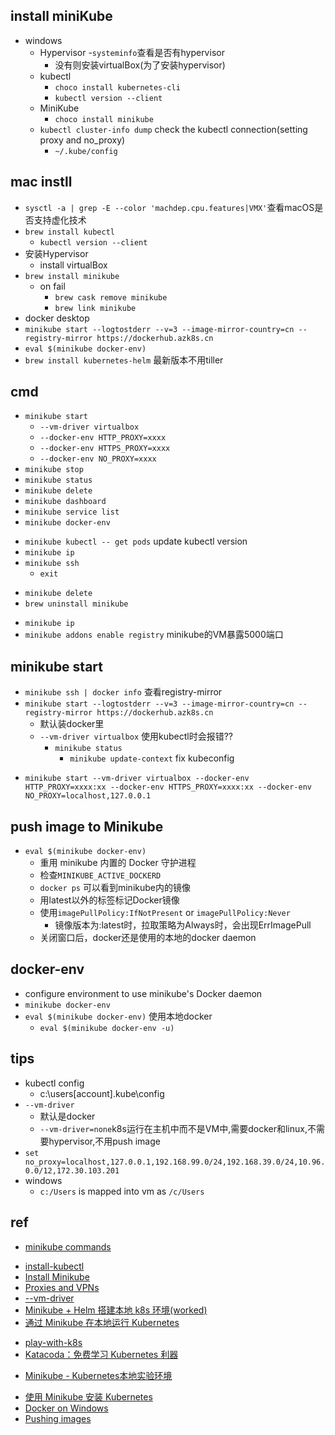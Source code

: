 
## install miniKube
+ windows
    + Hypervisor 
        -`systeminfo`查看是否有hypervisor
        - 没有则安装virtualBox(为了安装hypervisor)
    + kubectl
        - `choco install kubernetes-cli`
        - `kubectl version --client`
    + MiniKube
        - `choco install minikube`
    + `kubectl cluster-info dump` check the kubectl connection(setting proxy and no_proxy)
        - `~/.kube/config`

## mac instll
+ `sysctl -a | grep -E --color 'machdep.cpu.features|VMX'`查看macOS是否支持虚化技术
+ `brew install kubectl`
    - `kubectl version --client`
+ 安装Hypervisor
    - install virtualBox
+ `brew install minikube`
    - on fail
        + `brew cask remove minikube`
        + `brew link minikube`
+ docker desktop
+ `minikube start --logtostderr --v=3 --image-mirror-country=cn --registry-mirror https://dockerhub.azk8s.cn`
+ `eval $(minikube docker-env)`
+ `brew install kubernetes-helm` 最新版本不用tiller

    
## cmd
+ `minikube start`
    -  `--vm-driver virtualbox`
    - `--docker-env HTTP_PROXY=xxxx`
    - `--docker-env HTTPS_PROXY=xxxx`
    - `--docker-env NO_PROXY=xxxx`
+ `minikube stop`
+ `minikube status`
+ `minikube delete`
+ `minikube dashboard`
+ `minikube service list`
+ `minikube docker-env`
<!-- update -->
+ `minikube kubectl -- get pods` update kubectl version
+ `minikube ip`
+ `minikube ssh`    
    - `exit`
<!-- clean -->
+ `minikube delete`
+ `brew uninstall minikube`
<!-- others -->
+ `minikube ip`
+ `minikube addons enable registry` minikube的VM暴露5000端口

## minikube start
<!-- registry mirror -->
+ `minikube ssh | docker info` 查看registry-mirror
+ `minikube start --logtostderr --v=3 --image-mirror-country=cn --registry-mirror https://dockerhub.azk8s.cn`
    - 默认装docker里
    - `--vm-driver virtualbox` 使用kubectl时会报错??
        + `minikube status`
            - `minikube update-context` fix kubeconfig
<!-- proxy -->
+ `minikube start --vm-driver virtualbox --docker-env HTTP_PROXY=xxxx:xx --docker-env HTTPS_PROXY=xxxx:xx --docker-env NO_PROXY=localhost,127.0.0.1`


## push image to Minikube
+ `eval $(minikube docker-env)`
    - 重用 minikube 内置的 Docker 守护进程
    - 检查`MINIKUBE_ACTIVE_DOCKERD`
    - `docker ps` 可以看到minikube内的镜像
    - 用latest以外的标签标记Docker镜像
    - 使用`imagePullPolicy:IfNotPresent` or `imagePullPolicy:Never`
        + 镜像版本为:latest时，拉取策略为Always时，会出现ErrImagePull
    - 关闭窗口后，docker还是使用的本地的docker daemon


## docker-env
+ configure environment to use minikube's Docker daemon
+ `minikube docker-env`
+ `eval $(minikube docker-env)` 使用本地docker
    - `eval $(minikube docker-env -u)`


## tips
+ kubectl config
    - c:\users\[account]\.kube\config
+ `--vm-driver`
    + 默认是docker
    + `--vm-driver=none`k8s运行在主机中而不是VM中,需要docker和linux,不需要hypervisor,不用push image
+ `set no_proxy=localhost,127.0.0.1,192.168.99.0/24,192.168.39.0/24,10.96.0.0/12,172.30.103.201`
+ windows
    - `c:/Users` is mapped into vm as `/c/Users`



## ref
<!-- cmd -->
+ [minikube commands](https://minikube.sigs.k8s.io/docs/commands/ssh/)
<!-- install -->
+ [install-kubectl](https://kubernetes.io/docs/tasks/tools/install-kubectl/)
+ [Install Minikube](https://kubernetes.io/zh/docs/tasks/tools/install-minikube/)
+ [Proxies and VPNs](https://minikube.sigs.k8s.io/docs/handbook/vpn_and_proxy/)
+ [--vm-driver <driver>](https://kubernetes.io/docs/setup/learning-environment/minikube/#specifying-the-vm-driver)
+ [Minikube + Helm 搭建本地 k8s 环境(worked)](https://zhuanlan.zhihu.com/p/69274854)
+ [通过 Minikube 在本地运行 Kubernetes](https://k8smeetup.github.io/docs/getting-started-guides/minikube/)
<!-- online -->
+ [play-with-k8s](https://labs.play-with-k8s.com/)
+ [Katacoda：免费学习 Kubernetes 利器](https://developer.aliyun.com/article/752183)
<!-- ali -->
+ [Minikube - Kubernetes本地实验环境](https://yq.aliyun.com/articles/221687)
<!-- 技巧 -->
+ [使用 Minikube 安装 Kubernetes](https://kubernetes.io/zh/docs/setup/learning-environment/minikube/#interacting-with-your-cluster)
+ [Docker on Windows](https://minikube.sigs.k8s.io/docs/handbook/registry/)
+ [Pushing images](https://minikube.sigs.k8s.io/docs/handbook/pushing/)